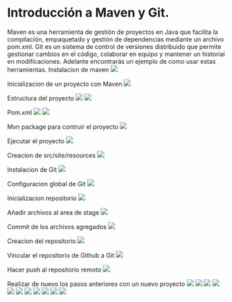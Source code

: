 # Introducción a Maven y Git.
Maven es una herramienta de gestión de proyectos en Java que facilita la compilación, empaquetado y gestión de dependencias mediante un archivo pom.xml.
Git es un sistema de control de versiones distribuido que permite gestionar cambios en el código, colaborar en equipo y mantener un historial en modificaciones.
Adelante encontrarás un ejemplo de como usar estas herramientas.
Instalacion de maven
![](./src/site/resources/1.png)

Inicializacion de un proyecto con Maven
![](./src/site/resources/2.png)

Estructura del proyecto
![](./src/site/resources/3.png)
![](./src/site/resources/4.png)

Pom.xml
![](./src/site/resources/5.png)
![](./src/site/resources/6.png)

Mvn package para contruir el proyecto
![](./src/site/resources/7.png)

Ejecutar el proyecto
![](./src/site/resources/8.png)

Creacion de src/site/resources
![](./src/site/resources/9.png)

Instalacion de Git
![](./src/site/resources/10.png)

Configuracion global de Git
![](./src/site/resources/11.png)

Inicializacion repositorio
![](./src/site/resources/12.png)

Añadir archivos al area de stage
![](./src/site/resources/13.png)

Commit de los archivos agregados
![](./src/site/resources/14.png)

Creacion del repositorio
![](./src/site/resources/15.png)

Vincular el repositorio de Github a Git
![](./src/site/resources/16.png)

Hacer push al repositorio remoto
![](./src/site/resources/17.png)

Realizar de nuevo los pasos anteriores con un nuevo proyecto
![](./src/site/resources/18.png)
![](./src/site/resources/19.png)
![](./src/site/resources/20.png)
![](./src/site/resources/21.png)
![](./src/site/resources/22.png)
![](./src/site/resources/23.png)
![](./src/site/resources/24.png)
![](./src/site/resources/25.png)
![](./src/site/resources/26.png)
![](./src/site/resources/27.png)
![](./src/site/resources/28.png)
